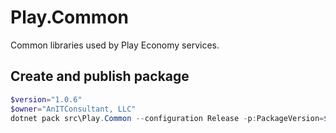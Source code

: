 # Play.Common

Common libraries used by Play Economy services.

## Create and publish package

```powershell
$version="1.0.6"
$owner="AnITConsultant, LLC"
dotnet pack src\Play.Common --configuration Release -p:PackageVersion=$version - -p:RepositoryUrl

```
